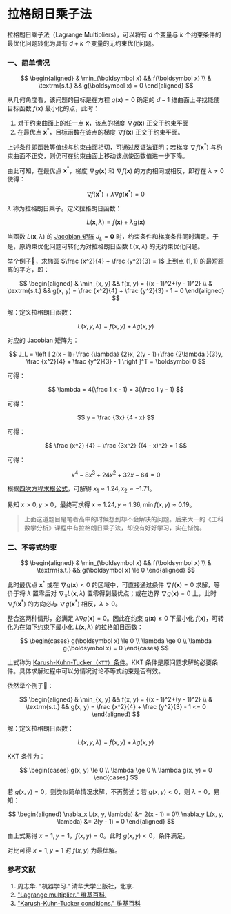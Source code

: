 # 拉格朗日乘子法

拉格朗日乘子法（Lagrange Multipliers），可以将有 $d$ 个变量与 $k$ 个约束条件的最优化问题转化为具有 $d+k$ 个变量的无约束优化问题。

### 一、简单情况

$$
\begin{aligned}
& \min_{\boldsymbol x} && f(\boldsymbol x) \\
& \textrm{s.t.} && g(\boldsymbol x) = 0
\end{aligned}
$$

从几何角度看，该问题的目标是在方程 $g(\boldsymbol x) = 0$ 确定的 $d-1$ 维曲面上寻找能使目标函数 $f(\boldsymbol x)$ 最小化的点，此时：

1. 对于约束曲面上的任一点 $\boldsymbol x$，该点的梯度 $\nabla g(\boldsymbol x)$ 正交于约束平面
2. 在最优点 $\boldsymbol x^*$，目标函数在该点的梯度 $\nabla f(\boldsymbol x)$ 正交于约束平面。

上述条件即函数等值线与约束曲面相切，可通过反证法证明：若梯度 $\nabla f(\boldsymbol x^*)$ 与约束曲面不正交，则仍可在约束曲面上移动该点使函数值进一步下降。

由此可知，在最优点 $\boldsymbol x^*$，梯度 $\nabla g(\boldsymbol x)$ 和 $\nabla f(\boldsymbol x)$ 的方向相同或相反，即存在 $\lambda \neq 0$ 使得：

$$
\nabla f(\boldsymbol x^*) + \lambda \nabla g(\boldsymbol x^*) = 0
$$

$\lambda$ 称为拉格朗日乘子。定义拉格朗日函数：

$$
L(\boldsymbol x, \lambda) = f(\boldsymbol x) + \lambda g(\boldsymbol x)
$$

当函数 $L(\boldsymbol x, \lambda)$ 的 [Jacobian 矩阵](https://en.wikipedia.org/wiki/Jacobian_matrix_and_determinant) $J_L = \boldsymbol 0$ 时，约束条件和梯度条件同时满足。于是，原约束优化问题可转化为对拉格朗日函数 $L(\boldsymbol x, \lambda)$ 的无约束优化问题。

举个例子🌰，求椭圆 $\frac {x^2}{4} + \frac {y^2}{3} = 1$ 上到点 $(1, 1)$ 的最短距离的平方，即：

$$
\begin{aligned}
& \min_{x, y} && f(x, y) = {(x - 1)^2+(y - 1)^2} \\
& \textrm{s.t.} && g(x, y) = \frac {x^2}{4} + \frac {y^2}{3} - 1 = 0
\end{aligned}
$$

解：定义拉格朗日函数：

$$
L(x, y, \lambda) = f(x, y) + \lambda g(x, y)
$$

对应的 Jacobian 矩阵为：

$$
J_L = \left [ 2(x - 1)+\frac {\lambda} {2}x, 2(y - 1)+\frac {2\lambda }{3}y, \frac {x^2}{4} + \frac {y^2}{3} - 1 \right ]^T = \boldsymbol 0
$$

可得：

$$
\lambda = 4(\frac 1 x - 1) = 3(\frac 1 y - 1)
$$

可得：

$$
y = \frac {3x} {4 - x}
$$

可得：

$$
\frac {x^2} {4} + \frac {3x^2} {(4 - x)^2} = 1
$$

可得：

$$
x^4 - 8x^3 + 24 x^2 + 32x - 64 = 0
$$

根据[四次方程求根公式](https://zh.wikipedia.org/wiki/%E5%9B%9B%E6%AC%A1%E6%96%B9%E7%A8%8B#%E6%B1%82%E6%A0%B9%E5%85%AC%E5%BC%8F)，可解得 $x_1 \approx 1.24, x_2 \approx -1.71$。

易知 $x > 0, y > 0$，最终可求得 $x \approx 1.24, y \approx 1.36, \min f(x, y) \approx 0.19$。

> 上面这道题目是笔者高中的时候想到却不会解决的问题。后来大一的《工科数学分析》课程中有拉格朗日乘子法，却没有好好学习，实在惭愧。

### 二、不等式约束

$$
\begin{aligned}
& \min_{\boldsymbol x} && f(\boldsymbol x) \\
& \textrm{s.t.} && g(\boldsymbol x) \le 0
\end{aligned}
$$

此时最优点 $\boldsymbol x^*$ 或在 $\nabla g(\boldsymbol x) < 0$ 的区域中，可直接通过条件 $\nabla f(\boldsymbol x) = 0$ 求解，等价于将 $\lambda$ 置零后对 $\nabla _{\boldsymbol x} L(\boldsymbol x, \lambda)$ 置零得到最优点；或在边界 $\nabla g(\boldsymbol x) = 0$ 上，此时 $\nabla f(\boldsymbol x^*)$ 的方向必与 $\nabla g(\boldsymbol x^*)$ 相反，$\lambda > 0$。

整合这两种情形，必满足 $\lambda \nabla g(\boldsymbol x) = 0$。因此在约束 $g(\boldsymbol x) \le 0$ 下最小化 $f(\boldsymbol x)$，可转化为在如下约束下最小化 $L(\boldsymbol x, \lambda)$ 的拉格朗日函数：

$$
\begin{cases}
g(\boldsymbol x) \le 0 \\
\lambda \ge 0  \\
\lambda g(\boldsymbol x) = 0
\end{cases}
$$

上式称为 [Karush-Kuhn-Tucker（`KTT`）条件](https://en.wikipedia.org/wiki/Karush%E2%80%93Kuhn%E2%80%93Tucker_conditions)。KKT 条件是原问题求解的必要条件。具体求解过程中可以分情况讨论不等式约束是否有效。

依然举个例子🌰：

$$
\begin{aligned}
& \min_{x, y} && f(x, y) = {(x - 1)^2+(y - 1)^2} \\
& \textrm{s.t.} && g(x, y) = \frac {x^2}{4} + \frac {y^2}{3} - 1 <= 0
\end{aligned}
$$

解：定义拉格朗日函数：

$$
L(x, y, \lambda) = f(x, y) + \lambda g(x, y)
$$

KKT 条件为：

$$
\begin{cases}
g(x, y) \le 0 \\
\lambda \ge 0  \\
\lambda g(x, y) = 0
\end{cases}
$$

若 $g(x, y) = 0$，则类似简单情况求解，不再赘述；若 $g(x, y) < 0$，则 $\lambda = 0$，易知：

$$
\begin{aligned}
\nabla_x L(x, y, \lambda) &= 2(x - 1) = 0\\
\nabla_y L(x, y, \lambda) &= 2(y - 1) = 0
\end{aligned}
$$

由上式易得 $x = 1, y = 1$，$f(x, y) = 0$。此时 $g(x, y) < 0$，条件满足。

对比可得 $x = 1, y = 1$ 时 $f(x, y)$ 为最优解。

### 参考文献

1. 周志华. "机器学习." 清华大学出版社，北京.
2. ["Lagrange multiplier." 维基百科.](https://en.wikipedia.org/wiki/Lagrange_multiplier)
3. ["Karush-Kuhn-Tucker conditions." 维基百科](https://en.wikipedia.org/wiki/Karush%E2%80%93Kuhn%E2%80%93Tucker_conditions)

